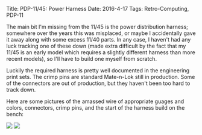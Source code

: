 Title: PDP-11/45: Power Harness
Date: 2016-4-17
Tags: Retro-Computing, PDP-11

The main bit I'm missing from the 11/45 is the power distribution harness; somewhere over the years this was
misplaced, or maybe I accidentally gave it away along with some excess 11/40 parts.  In any case, I haven't had any
luck tracking one of these down (made extra difficult by the fact that my 11/45 is an early model which requires a
slightly different harness than more recent models), so I'll have to build one myself from scratch.

Luckily the required harness is pretty well documented in the engineering print sets.  The crimp pins are standard
Mate-n-Lok still in production.  Some of the connectors are out of production, but they haven't been too hard to
track down.

Here are some pictures of the amassed wire of appropriate guages and colors, connectors, crimp pins, and the start of
the harness build on the bench:

[<img class='image-process-thumb' src='/images/pdp11/harness-parts.jpg'/>]({filename}/images/pdp11/harness-parts.jpg)
[<img class='image-process-thumb' src='/images/pdp11/harness-bench.jpg'/>]({filename}/images/pdp11/harness-bench.jpg)
